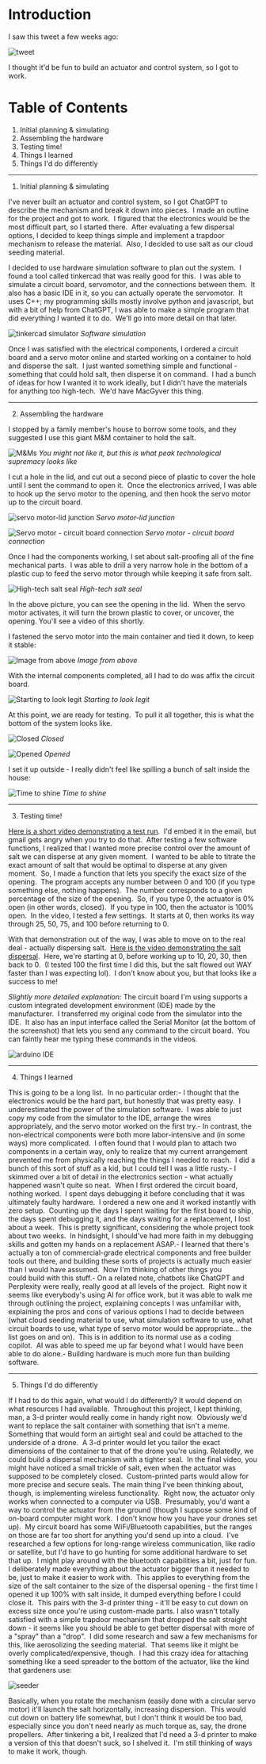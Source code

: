# Introduction

I saw this tweet a few weeks ago:

![tweet](images/tweet.jpg)

I thought it'd be fun to build an actuator and control system, so I got to work.

# Table of Contents

1. Initial planning & simulating
2. Assembling the hardware
3. Testing time!
4. Things I learned
5. Things I'd do differently

---

1. Initial planning & simulating

I've never built an actuator and control system, so I got ChatGPT to describe the mechanism and break it down into pieces.  I made an outline for the project and got to work.  I figured that the electronics would be the most difficult part, so I started there.  After evaluating a few dispersal options, I decided to keep things simple and implement a trapdoor mechanism to release the material.  Also, I decided to use salt as our cloud seeding material.

I decided to use hardware simulation software to plan out the system.  I found a tool called tinkercad that was really good for this.  I was able to simulate a circuit board, servomotor, and the connections between them.  It also has a basic IDE in it, so you can actually operate the servomotor.  It uses C++; my programming skills mostly involve python and javascript, but with a bit of help from ChatGPT, I was able to make a simple program that did everything I wanted it to do.  We'll go into more detail on that later.

![tinkercad simulator](images/simulation.jpg)
_Software simulation_

Once I was satisfied with the electrical components, I ordered a circuit board and a servo motor online and started working on a container to hold and disperse the salt.  I just wanted something simple and functional - something that could hold salt, then disperse it on command.  I had a bunch of ideas for how I wanted it to work ideally, but I didn't have the materials for anything too high-tech.  We'd have MacGyver this thing.

---

2. Assembling the hardware

I stopped by a family member's house to borrow some tools, and they suggested I use this giant M&M container to hold the salt.

![M&Ms](images/IMG_20240201_174431927.jpg)
_You might not like it, but this is what_
_peak technological supremacy looks like_

I cut a hole in the lid, and cut out a second piece of plastic to cover the hole until I sent the command to open it.  Once the electronics arrived, I was able to hook up the servo motor to the opening, and then hook the servo motor up to the circuit board.

![servo motor-lid junction](images/IMG_20240201_092034906.jpg)
_Servo motor-lid junction_

![Servo motor - circuit board connection](images/IMG_20240201_092045769.jpg)
_Servo motor - circuit board connection_

Once I had the components working, I set about salt-proofing all of the fine mechanical parts.  I was able to drill a very narrow hole in the bottom of a plastic cup to feed the servo motor through while keeping it safe from salt.

![High-tech salt seal](images/IMG_20240201_165459570.jpg)
_High-tech salt seal_

In the above picture, you can see the opening in the lid.  When the servo motor activates, it will turn the brown plastic to cover, or uncover, the opening. You'll see a video of this shortly.

I fastened the servo motor into the main container and tied it down, to keep it stable:

![Image from above](images/IMG_20240201_174421935.jpg)
_Image from above_

With the internal components completed, all I had to do was affix the circuit board.

![Starting to look legit](images/IMG_20240201_181751238.jpg)
_Starting to look legit_

At this point, we are ready for testing.  To pull it all together, this is what the bottom of the system looks like.

![Closed](images/IMG_20240201_181811093.jpg)
_Closed_

![Opened](images/IMG_20240201_181819340.jpg)
_Opened_

I set it up outside - I really didn't feel like spilling a bunch of salt inside the house:

![Time to shine](images/IMG_20240202_135341734.jpg)
_Time to shine_

---

3. Testing time!

[Here is a short video demonstrating a test run](https://www.youtube.com/shorts/foMiHHXyWe4).  I'd embed it in the email, but gmail gets angry when you try to do that.  After testing a few software functions, I realized that I wanted more precise control over the amount of salt we can disperse at any given moment.  I wanted to be able to titrate the exact amount of salt that would be optimal to disperse at any given moment.  So, I made a function that lets you specify the exact size of the opening.  The program accepts any number between 0 and 100 (if you type something else, nothing happens).  The number corresponds to a given percentage of the size of the opening.  So, if you type 0, the actuator is 0% open (in other words, closed).  If you type in 100, then the actuator is 100% open.  In the video, I tested a few settings.  It starts at 0, then works its way through 25, 50, 75, and 100 before returning to 0.

With that demonstration out of the way, I was able to move on to the real deal - actually dispersing salt.  [Here is the video demonstrating the salt dispersal](https://www.youtube.com/shorts/omm86PlGhZU).  Here, we're starting at 0, before working up to 10, 20, 30, then back to 0.  (I tested 100 the first time I did this, but the salt flowed out WAY faster than I was expecting lol).  I don't know about you, but that looks like a success to me!

_Slightly more detailed explanation:_
The circuit board I'm using supports a custom integrated development environment (IDE) made by the manufacturer.  I transferred my original code from the simulator into the IDE.  It also has an input interface called the Serial Monitor (at the bottom of the screenshot) that lets you send any command to the circuit board.  You can faintly hear me typing these commands in the videos.

![arduino IDE](images/arduino.jpg)

---

4. Things I learned

This is going to be a long list.  In no particular order:- I thought that the electronics would be the hard part, but honestly that was pretty easy.  I underestimated the power of the simulation software.  I was able to just copy my code from the simulator to the IDE, arrange the wires appropriately, and the servo motor worked on the first try.- In contrast, the non-electrical components were both more labor-intensive and (in some ways) more complicated.  I often found that I would plan to attach two components in a certain way, only to realize that my current arrangement prevented me from physically reaching the things I needed to reach.  I did a bunch of this sort of stuff as a kid, but I could tell I was a little rusty.- I skimmed over a bit of detail in the electronics section - what actually happened wasn't quite so neat.  When I first ordered the circuit board, nothing worked.  I spent days debugging it before concluding that it was ultimately faulty hardware.  I ordered a new one and it worked instantly with zero setup.  Counting up the days I spent waiting for the first board to ship, the days spent debugging it, and the days waiting for a replacement, I lost about a week.  This is pretty significant, considering the whole project took about two weeks.  In hindsight, I should've had more faith in my debugging skills and gotten my hands on a replacement ASAP.- I learned that there's actually a ton of commercial-grade electrical components and free builder tools out there, and building these sorts of projects is actually much easier than I would have assumed.  Now I'm thinking of other things you could build with this stuff.- On a related note, chatbots like ChatGPT and Perplexity were really, really good at all levels of the project.  Right now it seems like everybody's using AI for office work, but it was able to walk me through outlining the project, explaining concepts I was unfamiliar with, explaining the pros and cons of various options I had to decide between (what cloud seeding material to use, what simulation software to use, what circuit boards to use, what type of servo motor would be appropriate... the list goes on and on).  This is in addition to its normal use as a coding copilot.  AI was able to speed me up far beyond what I would have been able to do alone.- Building hardware is much more fun than building software.

---

5. Things I'd do differently

If I had to do this again, what would I do differently?
It would depend on what resources I had available.  Throughout this project, I kept thinking, man, a 3-d printer would really come in handy right now.  Obviously we'd want to replace the salt container with something that isn't a meme.  Something that would form an airtight seal and could be attached to the underside of a drone.  A 3-d printer would let you tailor the exact dimensions of the container to that of the drone you're using.
Relatedly, we could build a dispersal mechanism with a tighter seal.  In the final video, you might have noticed a small trickle of salt, even when the actuator was supposed to be completely closed.  Custom-printed parts would allow for more precise and secure seals.
The main thing I've been thinking about, though, is implementing wireless functionality.  Right now, the actuator only works when connected to a computer via USB.  Presumably, you'd want a way to control the actuator from the ground (though I suppose some kind of on-board computer might work.  I don't know how you have your drones set up).  My circuit board has some WiFi/Bluetooth capabilities, but the ranges on those are far too short for anything you'd send up into a cloud.  I've researched a few options for long-range wireless communication, like radio or satellite, but I'd have to go hunting for some additional hardware to set that up.  I might play around with the bluetooth capabilities a bit, just for fun.
I deliberately made everything about the actuator bigger than it needed to be, just to make it easier to work with.  This applies to everything from the size of the salt container to the size of the dispersal opening - the first time I opened it up 100% with salt inside, it dumped everything before I could close it.  This pairs with the 3-d printer thing - it'll be easy to cut down on excess size once you're using custom-made parts.
I also wasn't totally satisfied with a simple trapdoor mechanism that dropped the salt straight down - it seems like you should be able to get better dispersal with more of a "spray" than a "drop".  I did some research and saw a few mechanisms for this, like aerosolizing the seeding material.  That seems like it might be overly complicated/expensive, though.  I had this crazy idea for attaching something like a seed spreader to the bottom of the actuator, like the kind that gardeners use:

![seeder](images/seeder.jpg)

Basically, when you rotate the mechanism (easily done with a circular servo motor) it'll launch the salt horizontally, increasing dispersion.  This would cut down on battery life somewhat, but I don't think it would be too bad, especially since you don't need nearly as much torque as, say, the drone propellers.  After tinkering a bit, I realized that I'd need a 3-d printer to make a version of this that doesn't suck, so I shelved it.  I'm still thinking of ways to make it work, though.
